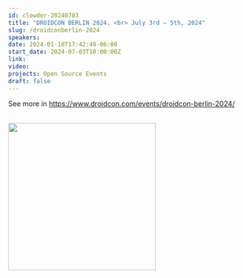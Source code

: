```yaml
---
id: clowder-20240703
title: "DROIDCON BERLIN 2024. <br> July 3rd – 5th, 2024"
slug: /droidconberlin-2024
speakers:
date: 2024-01-18T17:42:49-06:00
start_date: 2024-07-03T10:00:00Z
link:  
video: 
projects: Open Source Events 
draft: false
---
```


<p>See more in <a href="https://www.droidcon.com/events/droidcon-berlin-2024/" target="_blank">https://www.droidcon.com/events/droidcon-berlin-2024/</a></p>


<br>

<a href="https://www.droidcon.com/events/droidcon-berlin-2024/" target="_blank">
<img src="/../images/carousel/DroidCon.png" class="img-fluid mx-auto d-block" width="300">
</a>
